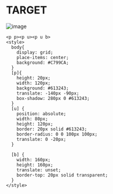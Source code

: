 # TARGET

![image](https://github.com/gaschneider/cssbattle/assets/16023844/056b955c-ae85-4cf4-b5f8-3c70bb840cf9)

```
<p p><p u><p u b>
<style>
  body{
    display: grid;
    place-items: center;
    background: #C799CA;
  }
  [p]{
    height: 20px;
    width: 120px;
    background: #613243;
    translate: -140px -90px;
    box-shadow: 280px 0 #613243;
  }
  [u] {
    position: absolute;
    width: 80px;
    height: 120px;
    border: 20px solid #613243;
    border-radius: 0 0 100px 100px;
    translate: 0 -20px;
  }

  [b] {
    width: 160px;
    height: 160px;
    translate: unset;
    border-top: 20px solid transparent;
  }
</style>
```
